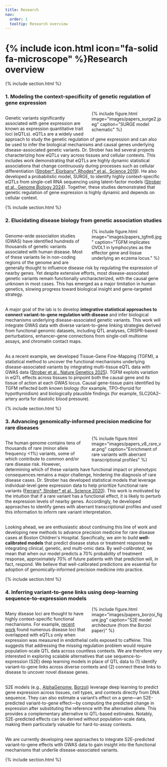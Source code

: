 ```yaml
---
title: Research
nav:
  order: 1
  tooltip: Research overview
---
```


# {% include icon.html icon="fa-solid fa-microscope" %}Research overview

{% include section.html %}

### 1. Modeling the context-specificity of genetic regulation of gene expression

<div style="overflow:auto; text-align:left;">
  <div style="float:right; width:45%; margin-left:20px; margin-bottom:10px;">
    {% include figure.html image="images/papers_surge2.jpeg" caption="SURGE model schematic" %}
  </div>

Genetic variants significantly associated with gene expression are known as expression quantitative trait loci (eQTLs). eQTLs are a widely used approach to study the genetic regulation of gene expression and can also be used to infer the biological mechanisms and causal genes underlying disease-associated genetic variants. Dr. Strober has led several projects characterizing how eQTLs vary across tissues and cellular contexts. This includes work demonstrating that eQTLs are highly dynamic statistical associations that change continuously during processes such as cellular differentiation (<a href="https://pubmed.ncbi.nlm.nih.gov/31249060/">Strober*, Elorbany*, Rhodes* et&nbsp;al., Science&nbsp;2019</a>). He also developed a probabilistic model, SURGE, to identify highly context-specific eQTLs from single-cell RNA sequencing using latent-factor models (<a href="https://genomebiology.biomedcentral.com/articles/10.1186/s13059-023-03152-z">Strober et&nbsp;al., Genome Biology&nbsp;2024</a>). Together, these studies demonstrated that genetic regulation of gene expression is highly dynamic and depends on cellular context.
</div>

<div style="clear:both;"></div>
{% include section.html %}

### 2. Elucidating disease biology from genetic association studies

<div style="overflow:auto; text-align:left;">
  <div style="float:right; width:45%; margin-left:20px; margin-bottom:10px;">
    {% include figure.html image="images/papers_tgfm6.jpg" caption="TGFM implicates OVOL1 in lymphocytes as the effector gene and tissue underlying an eczema locus." %}
  </div>

Genome-wide association studies (GWAS) have identified hundreds of thousands of genetic variants associated with human disease. Most of these variants lie in non-coding regions of the genome and are generally thought to influence disease risk by regulating the expression of nearby genes. Yet despite extensive efforts, most disease-associated genetic variants remain functionally uncharacterized, with the causal gene unknown in most cases. This has emerged as a major limitation in human genetics, slowing progress toward biological insight and gene-targeted strategy.<br><br>

A major goal of the lab is to develop <strong>integrative statistical approaches to connect variant-to-gene regulation with disease</strong> and infer biological mechanisms underlying disease-associated genetic variants. This work will integrate GWAS data with diverse variant-to-gene linking strategies derived from functional genomic datasets, including QTL analyses, CRISPR-based perturbations, enhancer–gene connections from single-cell multiome assays, and chromatin contact maps.<br><br>

As a recent example, we developed Tissue-Gene Fine-Mapping (TGFM), a statistical method to uncover the functional mechanisms underlying disease-associated variants by integrating multi-tissue eQTL data with GWAS data (<a href="https://pubmed.ncbi.nlm.nih.gov/39747598/">Strober et&nbsp;al., Nature Genetics&nbsp;2025</a>). TGFM exploits variation in eQTL effects across tissues to pinpoint both the causal gene and its tissue of action at each GWAS locus. Causal gene-tissue pairs identified by TGFM reflected both known biology (for example, TPO–thyroid for hypothyroidism) and biologically plausible findings (for example, SLC20A2–artery aorta for diastolic blood pressure).
</div>

<div style="clear:both;"></div>
{% include section.html %}

### 3. Advancing genomically-informed precision medicine for rare diseases

<div style="overflow:auto; text-align:left;">
  <div style="float:right; width:45%; margin-left:20px; margin-bottom:10px;">
    {% include figure.html image="images/papers_v8_rare_var.png" caption="Enrichment of rare variants with aberrant transcriptional profiles" %}
  </div>

The human genome contains tens of thousands of rare (minor allele frequency &lt;1%) variants, some of which contribute to common and/or rare disease risk. However, determining which of these variants have functional impact or phenotypic consequences remains a major challenge, hindering the diagnosis of rare disease cases. Dr. Strober has developed statistical models that leverage individual-level gene expression data to help prioritize functional rare variants (<a href="https://pmc.ncbi.nlm.nih.gov/articles/PMC7646251/">Ferraro*, Strober* et&nbsp;al., Science&nbsp;2020</a>). This work is motivated by the intuition that if a rare variant has a functional effect, it is likely to perturb the expression levels of nearby genes. Accordingly, he developed approaches to identify genes with aberrant transcriptional profiles and used this information to inform rare variant interpretation.<br><br>

Looking ahead, we are enthusiastic about continuing this line of work and developing new methods to advance precision medicine for rare disease cases at Boston Children's Hospital. Specifically, we aim to build <strong>well-calibrated models</strong> that predict disease status or treatment response by integrating clinical, genetic, and multi-omic data. By <em>well-calibrated</em>, we mean that when our model predicts a 70% probability of treatment response, approximately 70% of future patients with that prediction will, in fact, respond. We believe that well-calibrated predictions are essential for adoption of genomically-informed precision medicine into practice.
</div>

<div style="clear:both;"></div>
{% include section.html %}

### 4. Inferring variant-to-gene links using deep-learning sequence-to-expression models

<div style="overflow:auto; text-align:left;">
  <div style="float:right; width:45%; margin-left:20px; margin-bottom:10px;">
    {% include figure.html image="images/papers_borzoi_figure.jpg" caption="S2E model architecture (from the Borzoi paper)" %}
  </div>

Many disease loci are thought to have highly context-specific functional mechanisms. For example, <a href="https://www.biorxiv.org/content/10.1101/2025.04.30.651602v1.abstract">recent work</a> found numerous disease loci that overlapped with eQTLs only when expression was measured in endothelial cells exposed to caffeine. This suggests that addressing the missing regulation problem would require population-scale QTL data across countless contexts. We are therefore very interested in exploring scalable alternatives that use sequence-to-expression (S2E) deep learning models in place of QTL data to (1) identify variant-to-gene links across diverse contexts and (2) connect these links to disease to uncover novel disease genes.<br><br>

S2E models (e.g., <a href="https://www.biorxiv.org/content/10.1101/2025.06.25.661532v2">AlphaGenome</a>, <a href="https://www.nature.com/articles/s41588-024-02053-6">Borzoi</a>) leverage deep learning to predict gene expression across tissues, cell types, and contexts directly from DNA sequence. They can also estimate a variant’s effect on a gene—an S2E-predicted variant-to-gene effect—by computing the predicted change in expression after substituting the reference with the alternative allele. This provides a complementary alternative to QTL-based estimates. Notably, S2E-predicted effects can be derived without population-scale data, making them particularly valuable for hard-to-assay contexts.<br><br>

We are currently developing new approaches to integrate S2E-predicted variant-to-gene effects with GWAS data to gain insight into the functional mechanisms that underlie disease-associated variants.
</div>

<div style="clear:both;"></div>
{% include section.html %}


